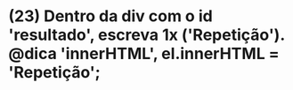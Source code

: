 # (23) Dentro da div com o id 'resultado', escreva 1x ('Repetição'). @dica 'innerHTML', el.innerHTML = 'Repetição';
